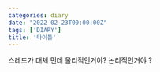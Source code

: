 ```yaml
---
categories: diary
date: "2022-02-23T00:00:00Z"
tags: ['DIARY']
title: '타이틀'
---
```


스레드가 대체 먼데
물리적인거야? 논리적인거야 ?
